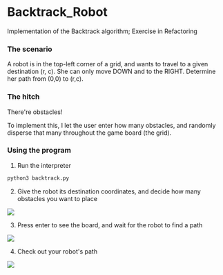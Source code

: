 # Backtrack_Robot
Implementation of the Backtrack algorithm; Exercise in Refactoring

### The scenario

A robot is in the top-left corner of a grid, and wants to travel to a given destination (r, c).
She can only move DOWN and to the RIGHT. Determine her path from (0,0) to (r,c).

### The hitch

There're obstacles!

To implement this, I let the user enter how many obstacles, and randomly disperse that many throughout the game board (the grid).

### Using the program

1. Run the interpreter

```bash
python3 backtrack.py
```

2. Give the robot its destination coordinates, and decide how many obstacles you want to place

<img src=http://i.imgur.com/SVmF7zs.png>

3. Press enter to see the board, and wait for the robot to find a path

<img src=http://imgur.com/jpsqRNp.png>

4. Check out your robot's path

<img src=http://i.imgur.com/VZu1eyq.png>

